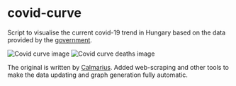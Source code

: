 # covid-curve
Script to visualise the current covid-19 trend in Hungary based on the data provided by the [government](https://koronavirus.gov.hu/hirek).

![Covid curve image](https://i.imgur.com/pAeUyPK.png)
![Covid curve deaths image](https://i.imgur.com/Hjpa1s8.png)

The original is written by [Calmarius](https://github.com/Calmarius). Added web-scraping and other tools to make the data updating and graph generation fully automatic.
